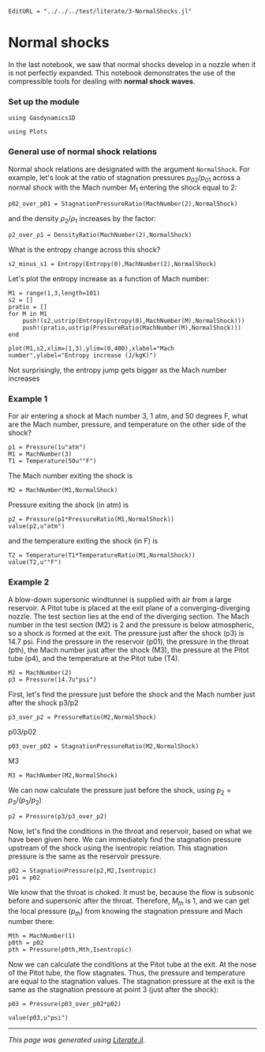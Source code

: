 ```@meta
EditURL = "../../../test/literate/3-NormalShocks.jl"
```

# Normal shocks
In the last notebook, we saw that normal shocks develop in a nozzle when it is
not perfectly expanded. This notebook demonstrates the use of the compressible tools
for dealing with **normal shock waves**.

### Set up the module

````@example 3-NormalShocks
using Gasdynamics1D
````

````@example 3-NormalShocks
using Plots
````

### General use of normal shock relations
Normal shock relations are designated with the argument `NormalShock`. For example,
let's look at the ratio of stagnation pressures $p_{02}/p_{01}$ across a normal shock
 with the Mach number $M_1$ entering the shock equal to 2:

````@example 3-NormalShocks
p02_over_p01 = StagnationPressureRatio(MachNumber(2),NormalShock)
````

and the density $\rho_2/\rho_1$ increases by the factor:

````@example 3-NormalShocks
ρ2_over_ρ1 = DensityRatio(MachNumber(2),NormalShock)
````

What is the entropy change across this shock?

````@example 3-NormalShocks
s2_minus_s1 = Entropy(Entropy(0),MachNumber(2),NormalShock)
````

Let's plot the entropy increase as a function of Mach number:

````@example 3-NormalShocks
M1 = range(1,3,length=101)
s2 = []
pratio = []
for M in M1
    push!(s2,ustrip(Entropy(Entropy(0),MachNumber(M),NormalShock)))
    push!(pratio,ustrip(PressureRatio(MachNumber(M),NormalShock)))
end
````

````@example 3-NormalShocks
plot(M1,s2,xlim=(1,3),ylim=(0,400),xlabel="Mach number",ylabel="Entropy increase (J/kgK)")
````

Not surprisingly, the entropy jump gets bigger as the Mach number increases

### Example 1
For air entering a shock at Mach number 3, 1 atm, and 50 degrees F, what are the
Mach number, pressure, and temperature on the other side of the shock?

````@example 3-NormalShocks
p1 = Pressure(1u"atm")
M1 = MachNumber(3)
T1 = Temperature(50u"°F")
````

The Mach number exiting the shock is

````@example 3-NormalShocks
M2 = MachNumber(M1,NormalShock)
````

Pressure exiting the shock (in atm) is

````@example 3-NormalShocks
p2 = Pressure(p1*PressureRatio(M1,NormalShock))
value(p2,u"atm")
````

and the temperature exiting the shock (in F) is

````@example 3-NormalShocks
T2 = Temperature(T1*TemperatureRatio(M1,NormalShock))
value(T2,u"°F")
````

### Example 2
A blow-down supersonic windtunnel is supplied with air from a large reservoir.
A Pitot tube is placed at the exit plane of a converging-diverging nozzle. The test
section lies at the end of the diverging section. The Mach number in the test
section (M2) is 2 and the pressure is below atmospheric, so a shock is formed at
the exit. The pressure just after the shock (p3) is 14.7 psi. Find the pressure in
the reservoir (p01), the pressure in the throat (pth), the Mach number just after
the shock (M3), the pressure at the Pitot tube (p4), and the temperature at the Pitot
 tube (T4).

````@example 3-NormalShocks
M2 = MachNumber(2)
p3 = Pressure(14.7u"psi")
````

First, let's find the pressure just before the shock and the Mach number
just after the shock
p3/p2

````@example 3-NormalShocks
p3_over_p2 = PressureRatio(M2,NormalShock)
````

p03/p02

````@example 3-NormalShocks
p03_over_p02 = StagnationPressureRatio(M2,NormalShock)
````

M3

````@example 3-NormalShocks
M3 = MachNumber(M2,NormalShock)
````

We can now calculate the pressure just before the shock, using $p_2 = p_3/(p_3/p_2)$

````@example 3-NormalShocks
p2 = Pressure(p3/p3_over_p2)
````

Now, let's find the conditions in the throat and reservoir, based on what we have
 been given here. We can immediately find the stagnation pressure upstream of the
 shock using the isentropic relation. This stagnation pressure is the same as the
 reservoir pressure.

````@example 3-NormalShocks
p02 = StagnationPressure(p2,M2,Isentropic)
p01 = p02
````

We know that the throat is choked. It must be, because the flow is subsonic before
and supersonic after the throat. Therefore, $M_{th}$ is 1, and we can get the local
pressure ($p_{th}$) from knowing the stagnation pressure and Mach number there:

````@example 3-NormalShocks
Mth = MachNumber(1)
p0th = p02
pth = Pressure(p0th,Mth,Isentropic)
````

Now we can calculate the conditions at the Pitot tube at the exit. At the nose of
the Pitot tube, the flow stagnates. Thus, the pressure and temperature are equal
to the stagnation values. The stagnation pressure at the exit is the same as the
stagnation pressure at point 3 (just after the shock):

````@example 3-NormalShocks
p03 = Pressure(p03_over_p02*p02)
````

````@example 3-NormalShocks
value(p03,u"psi")
````

---

*This page was generated using [Literate.jl](https://github.com/fredrikekre/Literate.jl).*

